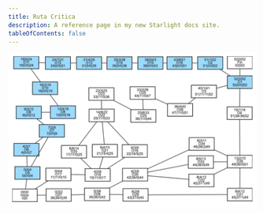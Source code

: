 ```yaml
---
title: Ruta Critica
description: A reference page in my new Starlight docs site.
tableOfContents: false
---
```


![ruta critica](../../../assets/PERT-CPM.webp)

